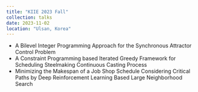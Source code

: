 ```yaml
---
title: "KIIE 2023 Fall"
collection: talks
date: 2023-11-02
location: "Ulsan, Korea"
---
```


* A Bilevel Integer Programming Approach for the Synchronous Attractor Control Problem
* A Constraint Programming based Iterated Greedy Framework for Scheduling Steelmaking Continuous Casting Process
* Minimizing the Makespan of a Job Shop Schedule Considering Critical Paths by Deep Reinforcement Learning Based Large Neighborhood Search
